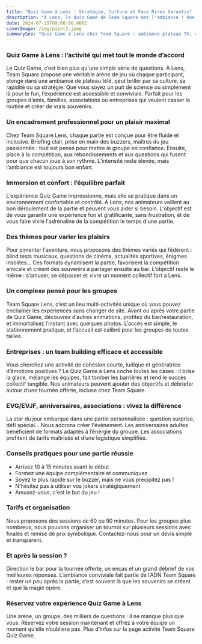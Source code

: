 ```yaml
---
title: "Quiz Game à Lens : Stratégie, Culture et Fous Rires Garantis"
description: "À Lens, le Quiz Game de Team Square met l'ambiance ! Une activité immersive et conviviale, animée par des pros, parfaite pour tous les groupes."
date: 2024-07-15T09:00:00.000Z
coverImage: /img/paint3.jpeg
summarySeo: "Quiz Game à Lens chez Team Square : ambiance plateau TV, coaching pro, bar/restauration, tournée offerte, code TS20. Idéal EVG/EVJF, familles, entreprises."
---
```


### Quiz Game à Lens : l’activité qui met tout le monde d’accord

Le Quiz Game, c’est bien plus qu'une simple série de questions. À Lens, Team Square propose une véritable arène de jeu où chaque participant, plongé dans une ambiance de plateau télé, peut briller par sa culture, sa rapidité ou sa stratégie. Que vous soyez un puit de science ou simplement là pour le fun, l’expérience est accessible et conviviale. Parfait pour les groupes d’amis, familles, associations ou entreprises qui veulent casser la routine et créer de vrais souvenirs.

### Un encadrement professionnel pour un plaisir maximal

Chez Team Square Lens, chaque partie est conçue pour être fluide et inclusive. Briefing clair, prise en main des buzzers, maîtres du jeu passionnés : tout est pensé pour mettre le groupe en confiance. Ensuite, place à la compétition, aux rebondissements et aux questions qui fusent pour que chacun joue à son rythme. L’intensité reste élevée, mais l’ambiance est toujours bon enfant.

### Immersion et confort : l’équilibre parfait

L'expérience Quiz Game impressionne, mais elle se pratique dans un environnement confortable et contrôlé. À Lens, nos animateurs veillent au bon déroulement de la partie et peuvent vous aider si besoin. L'objectif est de vous garantir une expérience fun et gratificante, sans frustration, et de vous faire vivre l'adrénaline de la compétition le temps d'une partie.

### Des thèmes pour varier les plaisirs

Pour pimenter l'aventure, nous proposons des thèmes variés qui fédèrent : blind tests musicaux, questions de cinéma, actualités sportives, énigmes insolites... Ces formats dynamisent la partie, favorisent la compétition amicale et créent des souvenirs à partager ensuite au bar. L’objectif reste le même : s’amuser, se dépasser et vivre un moment collectif fort à Lens.

### Un complexe pensé pour les groupes

Team Square Lens, c’est un lieu multi-activités unique où vous pouvez enchaîner les expériences sans changer de site. Avant ou après votre partie de Quiz Game, découvrez d’autres animations, profitez du bar/restauration, et immortalisez l’instant avec quelques photos. L’accès est simple, le stationnement pratique, et l’accueil est calibré pour les groupes de toutes tailles.

### Entreprises : un team building efficace et accessible

Vous cherchez une activité de cohésion courte, ludique et génératrice d’émotions positives ? Le Quiz Game à Lens coche toutes les cases : il brise la glace, mélange les équipes, fait tomber les barrières et rend le succès collectif tangible. Nos animateurs peuvent ajouter des objectifs et débriefer autour d’une tournée offerte, incluse chez Team Square.

### EVG/EVJF, anniversaires, associations : vivez la différence

La star du jour embarque dans une partie personnalisée : question surprise, défi spécial… Nous adorons créer l'événement. Les anniversaires adultes bénéficient de formats adaptés à l’énergie du groupe. Les associations profitent de tarifs maîtrisés et d’une logistique simplifiée.

### Conseils pratiques pour une partie réussie

-   Arrivez 10 à 15 minutes avant le début
-   Formez une équipe complémentaire et communiquez
-   Soyez le plus rapide sur le buzzer, mais ne vous précipitez pas !
-   N'hésitez pas à utiliser vos jokers stratégiquement
-   Amusez-vous, c'est le but du jeu !

### Tarifs et organisation

Nous proposons des sessions de 60 ou 90 minutes. Pour les groupes plus nombreux, nous pouvons organiser un tournoi sur plusieurs sessions avec finales et remise de prix symbolique. Contactez-nous pour un devis simple et transparent.

### Et après la session ?

Direction le bar pour la tournée offerte, un encas et un grand débrief de vos meilleures réponses. L’ambiance conviviale fait partie de l’ADN Team Square : rester un peu après la partie, c’est souvent là que les souvenirs se créent et que la magie opère.

### Réservez votre expérience Quiz Game à Lens

Une arène, un groupe, des milliers de questions : il ne manque plus que vous. Réservez votre session maintenant et offrez à votre équipe un moment qu’elle n’oubliera pas. Plus d’infos sur la page activité Team Square Quiz Game.
